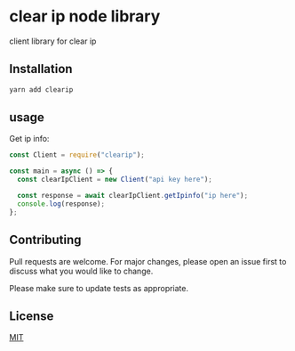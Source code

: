 # clear ip node library

client library for clear ip

## Installation

```bash
yarn add clearip
```

## usage

Get ip info:

```javascript
const Client = require("clearip");

const main = async () => {
  const clearIpClient = new Client("api key here");

  const response = await clearIpClient.getIpinfo("ip here");
  console.log(response);
};
```

## Contributing

Pull requests are welcome. For major changes, please open an issue first to discuss what you would like to change.

Please make sure to update tests as appropriate.

## License

[MIT](https://choosealicense.com/licenses/mit/)
